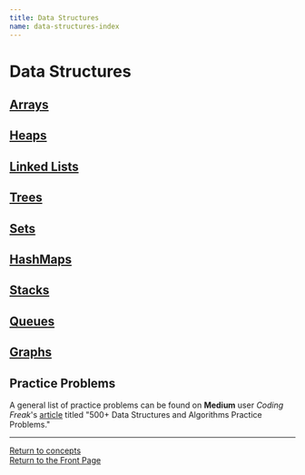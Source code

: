 ```yaml
---
title: Data Structures  
name: data-structures-index
---
```


# Data Structures

## [Arrays](arrays)
## [Heaps](heaps)
## [Linked Lists](linked-list)
## [Trees](trees)
## [Sets](sets)
## [HashMaps](hashmaps)
## [Stacks](stacks)
## [Queues](queues)
## [Graphs](graphs)

## Practice Problems
A general list of practice problems can be found on __Medium__ user _Coding Freak_'s [article](https://blog.usejournal.com/500-data-structures-and-algorithms-practice-problems-35afe8a1e222)
titled "500+ Data Structures and Algorithms Practice Problems."

---
[Return to concepts](materials)  
[Return to the Front Page](/interview)
